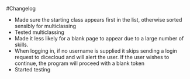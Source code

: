 #Changelog
- Made sure the starting class appears first in the list, otherwise sorted sensibly for multiclassing
- Tested multiclassing
- Made it less likely for a blank page to appear due to a large number of skills.
- When logging in, if no username is supplied it skips sending a login request to dicecloud and will alert the user. If the user wishes to continue, the program will proceed with a blank token
- Started testing